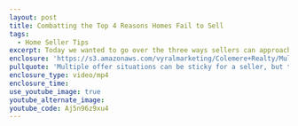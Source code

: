 ```yaml
---
layout: post
title: Combatting the Top 4 Reasons Homes Fail to Sell
tags:
  - Home Seller Tips
excerpt: Today we wanted to go over the three ways sellers can approach multiple offer situations.
enclosure: 'https://s3.amazonaws.com/vyralmarketing/Colemere+Realty/Multiple+Offer+Situations.mp4'
pullquote: 'Multiple offer situations can be sticky for a seller, but there are ways to handle them.'
enclosure_type: video/mp4
enclosure_time:
use_youtube_image: true
youtube_alternate_image:
youtube_code: Aj5n96z9xu4
---
```

